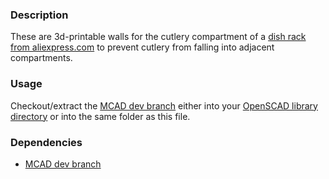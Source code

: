 ### Description

These are 3d-printable walls for the cutlery compartment of a [dish rack from aliexpress.com](https://www.aliexpress.com/item/1005001381986932.html) to prevent cutlery from falling into adjacent compartments.

### Usage

Checkout/extract the [MCAD dev branch](https://github.com/openscad/MCAD/tree/dev) either into your [OpenSCAD library directory](https://en.wikibooks.org/wiki/OpenSCAD_User_Manual/Libraries) or into the same folder as this file.

### Dependencies

- [MCAD dev branch](https://github.com/openscad/MCAD/tree/dev)
